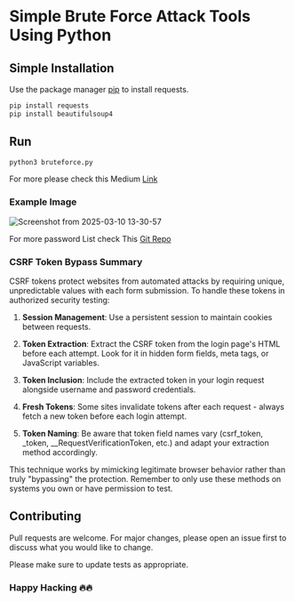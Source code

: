 # Simple Brute Force Attack Tools Using Python


## Simple Installation

Use the package manager [pip](https://pip.pypa.io/en/stable/) to install requests.

```bash
pip install requests
pip install beautifulsoup4
```

## Run

```bash
python3 bruteforce.py
```
For more please check this Medium [Link](https://medium.com/@textmeantu/brute-force-attack-with-python-c1d70fcba607)
 
### Example Image

![Screenshot from 2025-03-10 13-30-57](https://github.com/user-attachments/assets/de606bfd-1fe8-4a1a-b8dd-3a48470c5755)


For more password List check This [Git Repo](https://github.com/Antu7/password-generator)

### CSRF Token Bypass Summary

CSRF tokens protect websites from automated attacks by requiring unique, unpredictable values with each form submission. To handle these tokens in authorized security testing:

1. **Session Management**: Use a persistent session to maintain cookies between requests.

2. **Token Extraction**: Extract the CSRF token from the login page's HTML before each attempt. Look for it in hidden form fields, meta tags, or JavaScript variables.

3. **Token Inclusion**: Include the extracted token in your login request alongside username and password credentials.

4. **Fresh Tokens**: Some sites invalidate tokens after each request - always fetch a new token before each login attempt.

5. **Token Naming**: Be aware that token field names vary (csrf_token, _token, __RequestVerificationToken, etc.) and adapt your extraction method accordingly.

This technique works by mimicking legitimate browser behavior rather than truly "bypassing" the protection. Remember to only use these methods on systems you own or have permission to test.

## Contributing
Pull requests are welcome. For major changes, please open an issue first to discuss what you would like to change.

Please make sure to update tests as appropriate.


### Happy Hacking 🔥🔥
